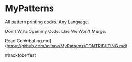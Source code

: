 # MyPatterns
All pattern printing codes. Any Language.

Don't Write Spammy Code. Else We Won't Merge.

Read Contributing.md](https://github.com/aviraw/MyPatterns/CONTRIBUTING.md)

#hacktoberfest
